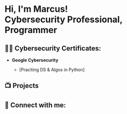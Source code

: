<h1>Hi, I'm Marcus! <br/><a >Cybersecurity Professional</a>, <a >Programmer</a></h1>

<h2>👨‍💻 Cybersecurity Certificates:</h2>

- <b>Google Cybersecurity</b>

  - [Praciting DS & Algos in Python]


<h2>📺 Projects </h2>


<h2> 🤳 Connect with me:</h2>
